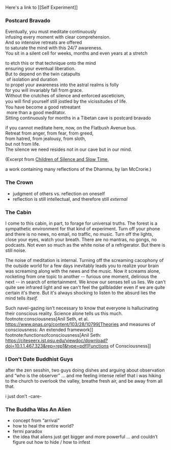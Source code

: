 Here's a link to [[Self Experiment]]

### Postcard Bravado

Eventually, you must meditate continuously  
infusing every moment with clear comprehension.  
And so intensive retreats are offered    
to saturate the mind with this 24/7 awareness.  
You sit in a silent cell for weeks, months and even years at a stretch

to etch this or that technique onto the mind  
ensuring your eventual liberation.  
But to depend on the twin catapults  
 of isolation and duration  
to propel your awareness into the astral realms is folly  
for you will invariably fall from grace.  
Without the crutches of silence and enforced asceticism,  
you will ﬁnd yourself still jostled by the vicissitudes of life.   
You have become a good retreatant  
 more than a good meditator.  
Sitting continuously for months in a Tibetan cave is postcard bravado

if you cannot meditate here, now, on the Flatbush Avenue bus.  
Retreat from anger, from fear, from greed,  
from hatred, from jealousy, from sloth,  
but not from life.  
The silence we need resides not in our cave but in our mind.

(Excerpt from [Children of Silence and Slow Time](http://news.pariyatti.org/ls/click?upn=uhPeIkmf5OqVV71ev5u05vMXXbCvnsgTeGMOPrHAD20t00uGcASKKMomiCHNKnskl1l5XSewGdc5l03qM8-2FYLhxUHqBkhIavkjosWCcA25hBgEKecnoWQkOA0bdfP5l-2B8946_xK1japI3Lshn3uPvI4t5Lrr60wFEbbrUAwUArI0f0Nt3iC2OOdfxFOH04BeubCOtcIGlLC2RD-2F206EXSc-2FGIHmKoBP5dqaRMD5w6T7e5C5DH4UerE5cXKSawPLCuijEtIJmSJ8uMYYJDarSxfsTArMEYDRS85mX5Jmz6dVvvCoQZc6LUhDJ6dYIqJJQ4QEWPYUHCUn4XXDCZa87OPg4oQe7MeURBao2aR7DhpC6KPUSMU3RYTZWvFmqC5Ecb3babCTU5k6XqB-2BMdVm1Y06SjQCaNAJJvZwhin-2FdwgcWIwDdCx2b9tGp61a0AfyVhZJ8gBQmc7Xxg2-2BErCbo-2Ftpxo7kB4kZ-2F8bEKVH3jPNbqN2-2BtR-2BpqbkZhCWFQvUQJXMQSs0lRZ3QmPdb4WFDiflJeC6Q-3D-3D),

a work containing many reflections of the Dhamma, by Ian McCrorie.)

### The Crown

- judgment of others vs. reflection on oneself
- reflection is still intellectual, and therefore still _external_

### The Cabin


I come to this cabin, in part, to forage for universal truths. The forest is a sympathetic environment for that kind of experiment. Turn off your phone and there is no news, no email, no traffic, no music. Turn off the lights, close your eyes, watch your breath. There are no mantras, no gongs, no podcasts. Not even so much as the white noise of a refrigerator. But there is still noise.

The noise of meditation is internal. Turning off the screaming cacophony of the outside world for a few days inevitably leads you to realize your brain was screaming along with the news and the music. Now it screams alone, rocketing from one topic to another -- furious one moment, delirious the next -- in search of entertainment. We know our senses tell us lies. We can't quite see infrared light and we can't feel the gallbladder even if we are quite certain it's there. But it's always shocking to listen to the absurd lies the mind tells _itself._

Such navel-gazing isn't necessary to know that everyone is hallucinating their conscious reality. Science alone tells us this much.
footnote:consciousness[Anil Seth, et al. https://www.pnas.org/content/103/28/10799[Theories and measures of consciousness: An extended framework]]
footnote:functionsofconsciousness[Anil Seth: https://citeseerx.ist.psu.edu/viewdoc/download?doi=10.1.1.467.323&rep=rep1&type=pdf[Functions of Consciousness]]

### I Don’t Date Buddhist Guys

after the zen sesshin, two guys doing dishes and arguing about observation and “who is the observer” … and me feeling intense relief that i was hiking to the church to overlook the valley, breathe fresh air, and be away from all that. 

i just don’t -care-

### The Buddha Was An Alien

- concept from “arrival”
- how to heal the entire world?
- fermi paradox
- the idea that aliens just get bigger and more powerful … and couldn’t figure out how to hide / how to infest
